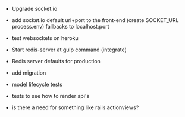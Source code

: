 - Upgrade socket.io

- add socket.io default url+port to the front-end (create SOCKET_URL process.env) fallbacks to localhost:port

- test websockets on heroku

- Start redis-server at gulp command (integrate)

- Redis server defaults for production

- add migration

- model lifecycle tests

- tests to see how to render api's

- is there a need for something like rails actionviews?

